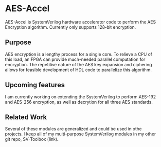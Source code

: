 # AES-Accel

AES-Accel is SystemVerilog hardware accelerator code to perform the AES Encryption algorithm. Currently only supports 128-bit encryption.

## Purpose

AES encryption is a lengthy process for a single core. To relieve a CPU of this load, an FPGA can provide much-needed parallel computation for encryption. The repetitive nature of the AES key expansion and ciphering allows for feasible development of HDL code to parallelize this algorithm.

## Upcoming features

I am currently working on extending the SystemVerilog to perform AES-192 and AES-256 encryption, as well as decrytion for all three AES standards.

## Related Work

Several of these modules are generalized and could be used in othe projects. I keep all of my multi-purpose SystemVerilog modules in my other git repo, SV-Toolbox (link).
